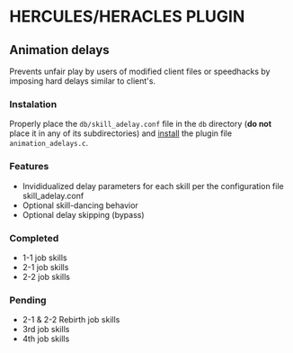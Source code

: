 # HERCULES/HERACLES PLUGIN

## Animation delays
Prevents unfair play by users of modified client files or speedhacks by imposing hard delays similar to client's.

### Instalation
Properly place the `db/skill_adelay.conf` file in the `db` directory (**do not** place it in any of its subdirectories) and [install](https://wiki.herc.ws/wiki/Hercules_Plugin_Manager#Building_a_plugin) the plugin file `animation_adelays.c`.

### Features
- Invididualized delay parameters for each skill per the configuration file skill_adelay.conf
- Optional skill-dancing behavior
- Optional delay skipping (bypass)

### Completed
- 1-1 job skills
- 2-1 job skills
- 2-2 job skills

### Pending
- 2-1 & 2-2 Rebirth job skills
- 3rd job skills
- 4th job skills